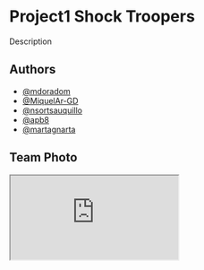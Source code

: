 # Project1 Shock Troopers

Description

## Authors

- [@mdoradom](https://www.github.com/mdoradom)
- [@MiquelAr-GD](https://www.github.com/MiquelAr-GD)
- [@nsortsauquillo](https://www.github.com/nsortsauquillo)
- [@apb8](https://www.github.com/apb8)
- [@martagnarta](https://www.github.com/martagnarta)

## Team Photo



<iframe src="https://www.youtube.com/watch?v=dQw4w9WgXcQ"></iframe>
